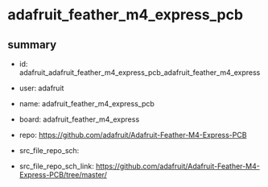 # adafruit_feather_m4_express_pcb
 
## summary 
* id: adafruit_adafruit_feather_m4_express_pcb_adafruit_feather_m4_express
* user: adafruit
* name: adafruit_feather_m4_express_pcb
* board: adafruit_feather_m4_express
* repo: https://github.com/adafruit/Adafruit-Feather-M4-Express-PCB



* src_file_repo_sch: 
* src_file_repo_sch_link: https://github.com/adafruit/Adafruit-Feather-M4-Express-PCB/tree/master/




